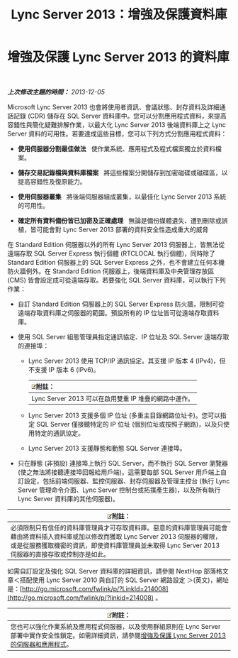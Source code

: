 ﻿---
title: Lync Server 2013：增強及保護資料庫
TOCTitle: 增強及保護 Lync Server 2013 的資料庫
ms:assetid: 6953e721-3511-4235-b848-51bab093dc89
ms:mtpsurl: https://technet.microsoft.com/zh-tw/library/Dn518330(v=OCS.15)
ms:contentKeyID: 60471183
ms.date: 08/10/2015
mtps_version: v=OCS.15
ms.translationtype: HT
---

# 增強及保護 Lync Server 2013 的資料庫

 

_**上次修改主題的時間：** 2013-12-05_

Microsoft Lync Server 2013 也會將使用者資訊、會議狀態、封存資料及詳細通話記錄 (CDR) 儲存在 SQL Server 資料庫中。您可以分割應用程式資料，來提高容錯性與簡化疑難排解作業，以最大化 Lync Server 2013 後端資料庫上之 Lync Server 資料的可用性。若要達成這些目標，您可以下列方式分割應用程式資料：

  - **使用伺服器分割最佳做法**   使作業系統、應用程式及程式檔案獨立於資料檔案。

  - **儲存交易記錄檔與資料庫檔案**   將這些檔案分開儲存到加密磁碟或磁碟區，以提高容錯性及復原能力。

  - **使用伺服器叢集**   將後端伺服器組成叢集，以最佳化 Lync Server 2013 系統的可用性。

  - **確定所有資料備份皆已加密及正確處理**   無論是備份媒體遺失、遭到刪除或誤植，皆可能會對 Lync Server 2013 部署的資料安全性造成重大的威脅

在 Standard Edition 伺服器以外的所有 Lync Server 2013 伺服器上，皆無法從遠端存取 SQL Server Express 執行個體 (RTCLOCAL 執行個體)，同時除了 Standard Edition 伺服器上的 SQL Server Express 之外，也不會建立任何本機防火牆例外。在 Standard Edition 伺服器上，後端資料庫及中央管理存放區 (CMS) 皆會設定成可從遠端存取。若要強化 SQL Server 資料庫，可以執行下列作業：

  - 自訂 Standard Edition 伺服器上的 SQL Server Express 防火牆，限制可從遠端存取資料庫之伺服器的範圍。預設所有的 IP 位址皆可從遠端存取資料庫。

  - 使用 SQL Server 組態管理員指定通訊協定、IP 位址及 SQL Server 遠端存取的連接埠：
    
      - Lync Server 2013 使用 TCP/IP 通訊協定。其支援 IP 版本 4 (IPv4)，但不支援 IP 版本 6 (IPv6)。
        
        <table>
        <thead>
        <tr class="header">
        <th><img src="images/Gg398811.note(OCS.15).gif" title="note" alt="note" />附註：</th>
        </tr>
        </thead>
        <tbody>
        <tr class="odd">
        <td>Lync Server 2013 可以在啟用雙重 IP 堆疊的網路中運作。</td>
        </tr>
        </tbody>
        </table>
    
      - Lync Server 2013 支援多個 IP 位址 (多重主目錄網路位址卡)。您可以指定 SQL Server 僅接聽特定的 IP 位址 (個別位址或按照子網路)，以及只使用特定的通訊協定。
    
      - Lync Server 2013 支援靜態和動態 SQL Server 連接埠。

  - 只在靜態 (非預設) 連接埠上執行 SQL Server，而不執行 SQL Server 瀏覽器 (使之無法將接聽連接埠回報給用戶端)。這需要每部 SQL Server 用戶端上自訂設定，包括前端伺服器、監控伺服器、封存伺服器及管理主控台 (執行 Lync Server 管理命令介面、Lync Server 控制台或拓撲產生器)，以及所有執行 Lync Server 資料庫的其他伺服器)。

<table>
<thead>
<tr class="header">
<th><img src="images/Gg398811.note(OCS.15).gif" title="note" alt="note" />附註：</th>
</tr>
</thead>
<tbody>
<tr class="odd">
<td>必須限制只有信任的資料庫管理員才可存取資料庫。惡意的資料庫管理員可能會藉由將資料插入資料庫或加以修改而獲取 Lync Server 2013 伺服器的權限，或是從服務獲取機密的資訊，即使資料庫管理員並未取得 Lync Server 2013 伺服器的直接存取或控制亦是如此。</td>
</tr>
</tbody>
</table>


如需自訂設定及強化 SQL Server 資料庫的詳細資訊，請參閱 NextHop 部落格文章＜搭配使用 Lync Server 2010 與自訂的 SQL Server 網路設定 ＞(英文)，網址是：[http://go.microsoft.com/fwlink/p/?LinkId=214008](http://go.microsoft.com/fwlink/p/?linkid=214008) 。

<table>
<thead>
<tr class="header">
<th><img src="images/Gg398811.note(OCS.15).gif" title="note" alt="note" />附註：</th>
</tr>
</thead>
<tbody>
<tr class="odd">
<td>您也可以強化作業系統及應用程式伺服器，以及使用群組原則在 Lync Server 部署中實作安全性鎖定。如需詳細資訊，請參閱<a href="lync-server-2013-hardening-and-protecting-servers-and-applications.md">增強及保護 Lync Server 2013 的伺服器和應用程式</a>。</td>
</tr>
</tbody>
</table>

